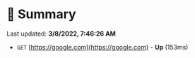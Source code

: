 # 📖 Summary
Last updated: **3/8/2022, 7:46:26 AM**

- `GET` [https://google.com](https://google.com) - **Up** (153ms)
